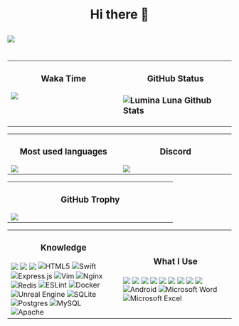<h1 align="center"><strong>Hi there</strong> 👋<h2>
  <img align="center" src="https://github.com/luminalunaa/luminalunaa/blob/master/assets/profile.gif">

<br>
<br>
<table>
   <td width="40%" valign="top">
    <h3 align="center"> Waka Time</h3>
    <img src="https://github-readme-stats.vercel.app/api/wakatime?username=luminaluna" />
   </td>
   <td width="40%" valign="top">
    <h3 align="center"> GitHub Status<h3>
    <img alt="Lumina Luna Github Stats" src="https://github-readme-stats.codestackr.vercel.app/api?username=luminalunaa&show_icons=true&hide_border=true&theme=radical" />
   </td>
</table>
<table align="center">
  <td width="40%" valign="top">
    <h3 align="center"> Most used languages</h3>
    <img src="https://github-readme-stats.vercel.app/api/top-langs/?username=luminalunaa&layout=compact&show_icons=true&title_color=fff&icon_color=79ff97&text_color=9f9f9f&bg_color=151515"/>
  </td>
  <td width="40%" valign="top">
    <h3 align="center">Discord</h3>
    <img src="https://discord.c99.nl/widget/theme-3/242969117479403520.png"/>
  </td>
</table>
 <table align="center">
   <td width="40%" valign="top">
     <h3 align="center">GitHub Trophy</h3>
     <img src="https://github-profile-trophy.vercel.app/?username=luminalunaa&theme=monokai&column=7&no-frame=true">
   </td>
 </table>
 <table align="center">
   <td width="40%" valign="middle">
    <h3 align="center">Knowledge</h3>
    <img align="center" src="https://img.shields.io/badge/-JavaScript-F7DF1C?style=for-the-badge&logo=javascript&logoColor=000000">
    <img align="center" src="https://img.shields.io/badge/-MongoDB-4EAA25?style=for-the-badge&logo=mongodb&logoColor=ffffff" />
    <img align="center" src="https://img.shields.io/badge/-TypeScript-0078D6?style=for-the-badge&logo=typescript&logoColor=ffffff" />
    <img align="center" alt="HTML5" src="https://img.shields.io/badge/html5-%23E34F26.svg?&style=for-the-badge&logo=html5&logoColor=white"/>
    <img align="center" alt="Swift" src="https://img.shields.io/badge/swift-%23FA7343.svg?&style=for-the-badge&logo=swift&logoColor=white"/>
    <img align="center" alt="Express.js" src="https://img.shields.io/badge/express.js-%23404d59.svg?&style=for-the-badge"/>
    <img align="center" alt="Vim" src="https://img.shields.io/badge/VIM-%2311AB00.svg?&style=for-the-badge&logo=vim&logoColor=white"/>
    <img align="center" alt="Nginx" src="https://img.shields.io/badge/nginx-%23009639.svg?&style=for-the-badge&logo=nginx&logoColor=white"/>
    <img align="center" alt="Redis" src="https://img.shields.io/badge/redis-%23DD0031.svg?&style=for-the-badge&logo=redis&logoColor=white"/>
    <img alt="ESLint" src="https://img.shields.io/badge/ESLint-4B3263?style=for-the-badge&logo=eslint&logoColor=white" />
    <img alt="Docker" src="https://img.shields.io/badge/docker-%230db7ed.svg?&style=for-the-badge&logo=docker&logoColor=white"/>
    <img alt="Unreal Engine" src="https://img.shields.io/badge/unrealengine-%23313131.svg?&style=for-the-badge&logo=unrealengine&logoColor=white"/>
    <img alt="SQLite" src ="https://img.shields.io/badge/sqlite-%2307405e.svg?&style=for-the-badge&logo=sqlite&logoColor=white"/>
    <img alt="Postgres" src ="https://img.shields.io/badge/postgres-%23316192.svg?&style=for-the-badge&logo=postgresql&logoColor=white"/>
    <img alt="MySQL" src="https://img.shields.io/badge/mysql-%2300f.svg?&style=for-the-badge&logo=mysql&logoColor=white"/>
    <img alt="Apache" src="https://img.shields.io/badge/apache-%23D42029.svg?&style=for-the-badge&logo=apache&logoColor=white"/>
   </td>
   <td width="40%" valign="middle">
    <h3 align="center">What I Use</h3>
    <img align="center" src="https://img.shields.io/discord/738991925721432165?label=Discord&logo=discord&style=for-the-badge">
    <img align="center" src="https://img.shields.io/badge/-Node.js-3c873a?style=for-the-badge&logo=node.js&logoColor=ffffff">
    <img align="center" src="https://img.shields.io/badge/-Windows-0078D6?style=for-the-badge&logo=windows&logoColor=ffffff" />
    <img align="center" src="https://img.shields.io/badge/-Bash-4EAA25?style=for-the-badge&logo=gnu-bash&logoColor=ffffff" />
    <img align="center" src="https://img.shields.io/badge/-VSCODE-FFFFFF?style=for-the-badge&logo=visual-studio-code&logoColor=0000FF" />
    <img align="center" src="https://img.shields.io/badge/-Ubuntu-FF8C00?style=for-the-badge&logo=ubuntu&logoColor=ffffff" />
    <img align="center" src="https://img.shields.io/badge/-Manjaro-4EAA25?style=for-the-badge&logo=manjaro&logoColor=ffffff" />
    <img align="center" src="https://img.shields.io/badge/-Arch%20Linux-0078D6?style=for-the-badge&logo=arch-linux&logoColor=ffffff" />
    <img align="center" src="https://img.shields.io/badge/-Kali%20Linux-0078D6?style=for-the-badge&logo=kali-linux&logoColor=ffffff" />
    <img align="center" alt="Android" src="https://img.shields.io/badge/Android-3DDC84?style=for-the-badge&logo=android&logoColor=white" />
    <img align="center" alt="Microsoft Word" src="https://img.shields.io/badge/Microsoft_Word-2B579A?style=for-the-badge&logo=microsoft-word&logoColor=white" />
    <img align="center" alt="Microsoft Excel" src="https://img.shields.io/badge/Microsoft_Excel-217346?style=for-the-badge&logo=microsoft-excel&logoColor=white" />
  </td>
 </table>
<table align="center">

</table>

[website]: https://tokisaki.xyz
[twitter]: https://twitter.com/tokisaki
[youtube]: https://youtube.com/codeSTACKr
[instagram]: https://instagram.com/codeSTACKr
[linkedin]: https://linkedin.com/in/codeSTACKr
[webdevplaylist]: https://www.youtube.com/playlist?list=PLkwxH9e_vrAJ0WbEsFA9W3I1W-g_BTsbt
[jsplaylist]: https://www.youtube.com/playlist?list=PLkwxH9e_vrALRJKu7wfXby3MKeflhTu6B
[cssplaylist]: https://www.youtube.com/playlist?list=PLkwxH9e_vrALSdvZuEh6gqQdmDoDIoqz4
[reactplaylist]: https://www.youtube.com/playlist?list=PLkwxH9e_vrAK4TdffpxKY3QGyHCpxFcQ0
